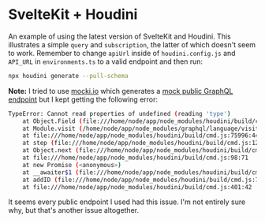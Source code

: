 # SvelteKit + Houdini

An example of using the latest version of SvelteKit and Houdini. This illustrates a simple `query` and `subscription`, the latter of which doesn't seem to work. Remember to change `apiUrl` inside of `houdini.config.js` and `API_URL` in `environments.ts` to a valid endpoint and then run:

```sh
npx houdini generate --pull-schema
```

**Note:** I tried to use [mocki.io](https://mocki.io/graphql) which generates a [mock public GraphQL endpoint](https://api.mocki.io/v2/c4d7a195/graphql) but I kept getting the following error:

```sh
TypeError: Cannot read properties of undefined (reading 'type')
    at Object.Field (file:///home/node/app/node_modules/houdini/build/cmd.js:76008:70)
    at Module.visit (/home/node/app/node_modules/graphql/language/visitor.js:243:26)
    at file:///home/node/app/node_modules/houdini/build/cmd.js:75996:44
    at step (file:///home/node/app/node_modules/houdini/build/cmd.js:124:23)
    at Object.next (file:///home/node/app/node_modules/houdini/build/cmd.js:105:53)
    at file:///home/node/app/node_modules/houdini/build/cmd.js:98:71
    at new Promise (<anonymous>)
    at __awaiter$1 (file:///home/node/app/node_modules/houdini/build/cmd.js:94:12)
    at addID (file:///home/node/app/node_modules/houdini/build/cmd.js:75987:12)
    at file:///home/node/app/node_modules/houdini/build/cmd.js:401:42
```

It seems every public endpoint I used had this issue. I'm not entirely sure why, but that's another issue altogether.
